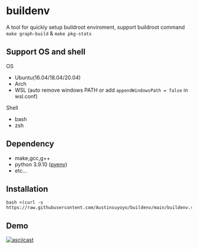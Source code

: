 # buildenv

A tool for quickly setup buildroot enviroment, support buildroot command `make graph-build` & `make pkg-stats`

## Support OS and shell
OS
- Ubuntu(16.04/18.04/20.04)
- Arch 
- WSL (auto remove windows PATH or add `appendWindowsPath = false` in wsl.conf)

Shell
- bash
- zsh


## Dependency
- make,gcc,g++
- python 3.9.10 ([pyenv](https://github.com/pyenv/pyenv))
- etc...

## Installation
```
bash <(curl -s https://raw.githubusercontent.com/Austinsuyoyo/buildenv/main/buildenv.sh)
```

## Demo
[![asciicast](https://asciinema.org/a/478446.svg)](https://asciinema.org/a/478446)